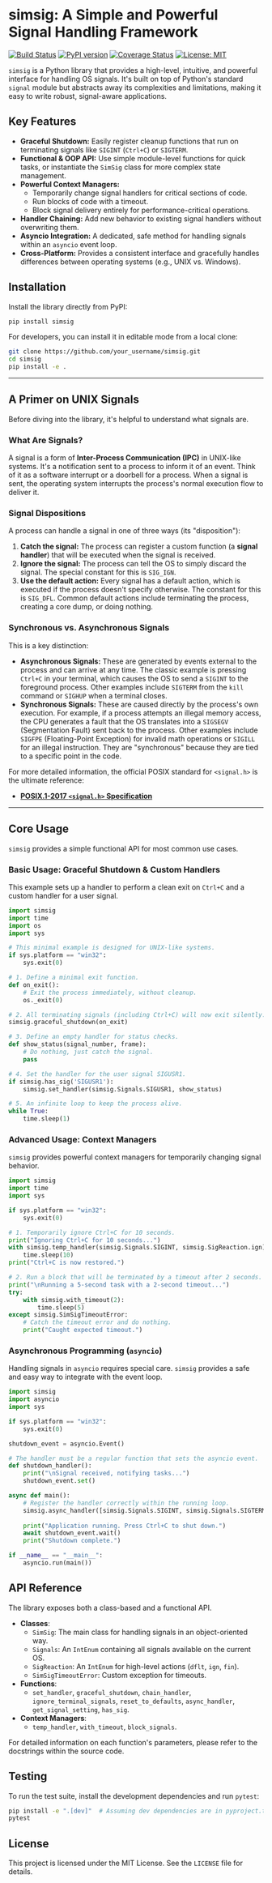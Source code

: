 # simsig: A Simple and Powerful Signal Handling Framework

[![Build Status](https://img.shields.io/travis/com/your_username/simsig.svg?style=for-the-badge)](https://travis-ci.com/your_username/simsig)
[![PyPI version](https://img.shields.io/pypi/v/simsig.svg?style=for-the-badge)](https://pypi.org/project/simsig/)
[![Coverage Status](https://img.shields.io/coveralls/github/your_username/simsig.svg?style=for-the-badge)](https://coveralls.io/github/your_username/simsig)
[![License: MIT](https://img.shields.io/badge/License-MIT-yellow.svg?style=for-the-badge)](https://opensource.org/licenses/MIT)

`simsig` is a Python library that provides a high-level, intuitive, and powerful interface for handling OS signals. It's built on top of Python's standard `signal` module but abstracts away its complexities and limitations, making it easy to write robust, signal-aware applications.

## Key Features

* **Graceful Shutdown:** Easily register cleanup functions that run on terminating signals like `SIGINT` (`Ctrl+C`) or `SIGTERM`.
* **Functional & OOP API:** Use simple module-level functions for quick tasks, or instantiate the `SimSig` class for more complex state management.
* **Powerful Context Managers:**
    * Temporarily change signal handlers for critical sections of code.
    * Run blocks of code with a timeout.
    * Block signal delivery entirely for performance-critical operations.
* **Handler Chaining:** Add new behavior to existing signal handlers without overwriting them.
* **Asyncio Integration:** A dedicated, safe method for handling signals within an `asyncio` event loop.
* **Cross-Platform:** Provides a consistent interface and gracefully handles differences between operating systems (e.g., UNIX vs. Windows).

## Installation

Install the library directly from PyPI:
```bash
pip install simsig
```
For developers, you can install it in editable mode from a local clone:
```bash
git clone https://github.com/your_username/simsig.git
cd simsig
pip install -e .
```
---
## A Primer on UNIX Signals

Before diving into the library, it's helpful to understand what signals are.

### What Are Signals?

A signal is a form of **Inter-Process Communication (IPC)** in UNIX-like systems. It's a notification sent to a process to inform it of an event. Think of it as a software interrupt or a doorbell for a process. When a signal is sent, the operating system interrupts the process's normal execution flow to deliver it.

### Signal Dispositions

A process can handle a signal in one of three ways (its "disposition"):

1.  **Catch the signal:** The process can register a custom function (a **signal handler**) that will be executed when the signal is received.
2.  **Ignore the signal:** The process can tell the OS to simply discard the signal. The special constant for this is `SIG_IGN`.
3.  **Use the default action:** Every signal has a default action, which is executed if the process doesn't specify otherwise. The constant for this is `SIG_DFL`. Common default actions include terminating the process, creating a core dump, or doing nothing.

### Synchronous vs. Asynchronous Signals

This is a key distinction:
* **Asynchronous Signals:** These are generated by events external to the process and can arrive at any time. The classic example is pressing `Ctrl+C` in your terminal, which causes the OS to send a `SIGINT` to the foreground process. Other examples include `SIGTERM` from the `kill` command or `SIGHUP` when a terminal closes.
* **Synchronous Signals:** These are caused directly by the process's own execution. For example, if a process attempts an illegal memory access, the CPU generates a fault that the OS translates into a `SIGSEGV` (Segmentation Fault) sent back to the process. Other examples include `SIGFPE` (Floating-Point Exception) for invalid math operations or `SIGILL` for an illegal instruction. They are "synchronous" because they are tied to a specific point in the code.

For more detailed information, the official POSIX standard for `<signal.h>` is the ultimate reference:
* [**POSIX.1-2017 `<signal.h>` Specification**]([https://pubs.opengroup.org/onlinepubs/9699919799/basedefs/signal.h.html](https://pubs.opengroup.org/onlinepubs/9699919799/basedefs/signal.h.html))

---
## Core Usage

`simsig` provides a simple functional API for most common use cases.

### Basic Usage: Graceful Shutdown & Custom Handlers

This example sets up a handler to perform a clean exit on `Ctrl+C` and a custom handler for a user signal.

```python
import simsig
import time
import os
import sys

# This minimal example is designed for UNIX-like systems.
if sys.platform == "win32":
    sys.exit(0)

# 1. Define a minimal exit function.
def on_exit():
    # Exit the process immediately, without cleanup.
    os._exit(0)

# 2. All terminating signals (including Ctrl+C) will now exit silently.
simsig.graceful_shutdown(on_exit)

# 3. Define an empty handler for status checks.
def show_status(signal_number, frame):
    # Do nothing, just catch the signal.
    pass

# 4. Set the handler for the user signal SIGUSR1.
if simsig.has_sig('SIGUSR1'):
    simsig.set_handler(simsig.Signals.SIGUSR1, show_status)

# 5. An infinite loop to keep the process alive.
while True:
    time.sleep(1)
```

### Advanced Usage: Context Managers

`simsig` provides powerful context managers for temporarily changing signal behavior.

```python
import simsig
import time
import sys

if sys.platform == "win32":
    sys.exit(0)

# 1. Temporarily ignore Ctrl+C for 10 seconds.
print("Ignoring Ctrl+C for 10 seconds...")
with simsig.temp_handler(simsig.Signals.SIGINT, simsig.SigReaction.ign):
    time.sleep(10)
print("Ctrl+C is now restored.")

# 2. Run a block that will be terminated by a timeout after 2 seconds.
print("\nRunning a 5-second task with a 2-second timeout...")
try:
    with simsig.with_timeout(2):
        time.sleep(5)
except simsig.SimSigTimeoutError:
    # Catch the timeout error and do nothing.
    print("Caught expected timeout.")
```

### Asynchronous Programming (`asyncio`)

Handling signals in `asyncio` requires special care. `simsig` provides a safe and easy way to integrate with the event loop.

```python
import simsig
import asyncio
import sys

if sys.platform == "win32":
    sys.exit(0)

shutdown_event = asyncio.Event()

# The handler must be a regular function that sets the asyncio event.
def shutdown_handler():
    print("\nSignal received, notifying tasks...")
    shutdown_event.set()

async def main():
    # Register the handler correctly within the running loop.
    simsig.async_handler([simsig.Signals.SIGINT, simsig.Signals.SIGTERM], shutdown_handler)
    
    print("Application running. Press Ctrl+C to shut down.")
    await shutdown_event.wait()
    print("Shutdown complete.")

if __name__ == "__main__":
    asyncio.run(main())
```

## API Reference
The library exposes both a class-based and a functional API.

* **Classes**:
    * `SimSig`: The main class for handling signals in an object-oriented way.
    * `Signals`: An `IntEnum` containing all signals available on the current OS.
    * `SigReaction`: An `IntEnum` for high-level actions (`dflt`, `ign`, `fin`).
    * `SimSigTimeoutError`: Custom exception for timeouts.
* **Functions**:
    * `set_handler`, `graceful_shutdown`, `chain_handler`, `ignore_terminal_signals`, `reset_to_defaults`, `async_handler`, `get_signal_setting`, `has_sig`.
* **Context Managers**:
    * `temp_handler`, `with_timeout`, `block_signals`.

For detailed information on each function's parameters, please refer to the docstrings within the source code.

## Testing
To run the test suite, install the development dependencies and run `pytest`:
```bash
pip install -e ".[dev]"  # Assuming dev dependencies are in pyproject.toml
pytest
```

## License
This project is licensed under the MIT License. See the `LICENSE` file for details.
